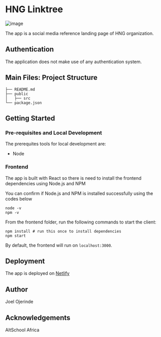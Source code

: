 # HNG Linktree
![image](https://user-images.githubusercontent.com/104495751/198291418-eaeb602a-1ac0-4d2c-8b44-0d22fa753b28.png)

The app is a social media reference landing page of HNG organization.

## Authentication
The application does not make use of any authentication system.

## Main Files: Project Structure

```
├── README.md
├── public
│   ├── src
└── package.json
```

## Getting Started

### Pre-requisites and Local Development 
The prerequites tools for local development are:

 - Node

### Frontend
The app is built with React so there is need to install the frontend dependencies using Node.js and NPM

You can confirm if Node.js and NPM is installed successfully using the codes below

```
node -v
npm -v
```

From the frontend folder, run the following commands to start the client: 
```
npm install # run this once to install dependencies
npm start 
```

By default, the frontend will run on `localhost:3000`. 


## Deployment
The app is deployed on [Netlify](https://myschool-joe.netlify.app/)

## Author
Joel Ojerinde

## Acknowledgements 
AltSchool Africa
